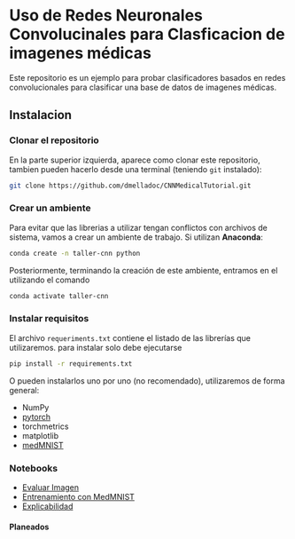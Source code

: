 # Uso de Redes Neuronales Convolucinales para Clasficacion de imagenes médicas

Este repositorio es un ejemplo para probar clasificadores basados en redes convolucionales para clasificar una base de datos de imagenes médicas.

## Instalacion

### Clonar el repositorio
En la parte superior izquierda, aparece como clonar este repositorio, tambien pueden hacerlo desde una terminal (teniendo `git` instalado):
```bash
git clone https://github.com/dmelladoc/CNNMedicalTutorial.git
```

### Crear un ambiente
Para evitar que las librerias a utilizar tengan conflictos con archivos de sistema, vamos a crear un ambiente de trabajo.
Si utilizan **Anaconda**:

```bash
conda create -n taller-cnn python
```

Posteriormente, terminando la creación de este ambiente, entramos en el utilizando el comando 
```bash
conda activate taller-cnn
```

### Instalar requisitos
El archivo `requeriments.txt` contiene el listado de las librerías que utilizaremos.
para instalar solo debe ejecutarse
```bash
pip install -r requirements.txt
```

O pueden instalarlos uno por uno (no recomendado), utilizaremos de forma general:

- NumPy
- [pytorch](https://www.pytorch.org)
- torchmetrics
- matplotlib
- [medMNIST](https://medmnist.com/)

### Notebooks
- [Evaluar Imagen](Notebooks/ClasificadorCNN.ipynb)
- [Entrenamiento con MedMNIST](Notebooks/Entrenamiento.ipynb)
- [Explicabilidad](Notebooks/Explicabilidad.ipynb)

#### Planeados


